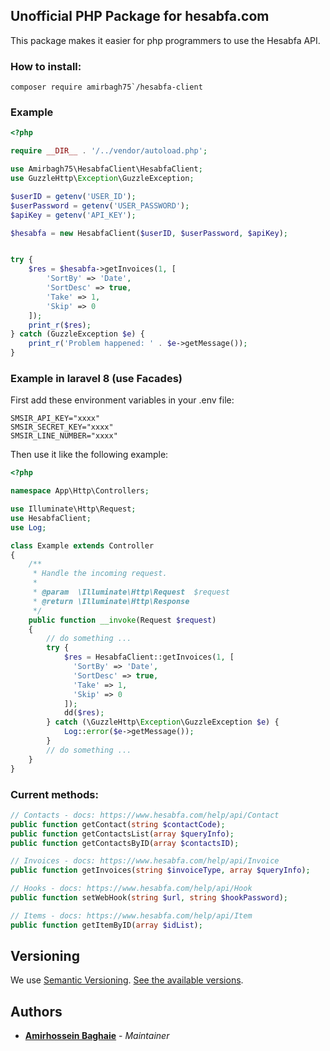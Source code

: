 ## Unofficial PHP Package for hesabfa.com

This package makes it easier for php programmers to use the Hesabfa API.

### How to install:
```
composer require amirbagh75`/hesabfa-client
```

### Example
```php
<?php

require __DIR__ . '/../vendor/autoload.php';

use Amirbagh75\HesabfaClient\HesabfaClient;
use GuzzleHttp\Exception\GuzzleException;

$userID = getenv('USER_ID');
$userPassword = getenv('USER_PASSWORD');
$apiKey = getenv('API_KEY');

$hesabfa = new HesabfaClient($userID, $userPassword, $apiKey);


try {
    $res = $hesabfa->getInvoices(1, [
        'SortBy' => 'Date',
        'SortDesc' => true,
        'Take' => 1,
        'Skip' => 0
    ]);
    print_r($res);
} catch (GuzzleException $e) {
    print_r('Problem happened: ' . $e->getMessage());
}
```


### Example in laravel 8 (use Facades)

First add these environment variables in your .env file:

```
SMSIR_API_KEY="xxxx"
SMSIR_SECRET_KEY="xxxx"
SMSIR_LINE_NUMBER="xxxx"
```
Then use it like the following example:

```php
<?php

namespace App\Http\Controllers;

use Illuminate\Http\Request;
use HesabfaClient;
use Log;

class Example extends Controller
{
    /**
     * Handle the incoming request.
     *
     * @param  \Illuminate\Http\Request  $request
     * @return \Illuminate\Http\Response
     */
    public function __invoke(Request $request)
    {
        // do something ...
        try {
            $res = HesabfaClient::getInvoices(1, [
              'SortBy' => 'Date',
              'SortDesc' => true,
              'Take' => 1,
              'Skip' => 0
            ]);
            dd($res);
        } catch (\GuzzleHttp\Exception\GuzzleException $e) {
            Log::error($e->getMessage());
        }
        // do something ...
    }
}
```


### Current methods:


```php
// Contacts - docs: https://www.hesabfa.com/help/api/Contact
public function getContact(string $contactCode);
public function getContactsList(array $queryInfo);
public function getContactsByID(array $contactsID);

// Invoices - docs: https://www.hesabfa.com/help/api/Invoice
public function getInvoices(string $invoiceType, array $queryInfo);

// Hooks - docs: https://www.hesabfa.com/help/api/Hook
public function setWebHook(string $url, string $hookPassword);

// Items - docs: https://www.hesabfa.com/help/api/Item
public function getItemByID(array $idList);
```

## Versioning

We use [Semantic Versioning](http://semver.org/). [See the available versions](https://github.com/amirbagh75/hesabfa-php-client/releases).

## Authors

- **[Amirhossein Baghaie](https://github.com/amirbagh75)** - _Maintainer_
